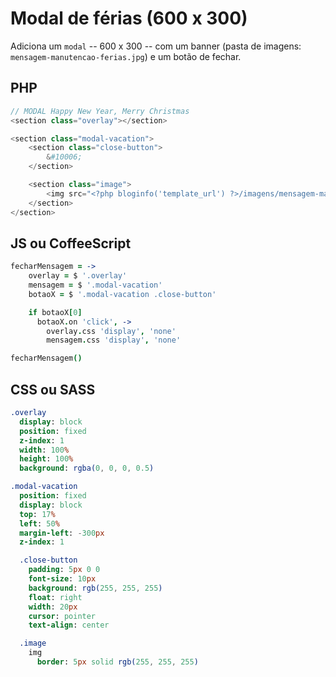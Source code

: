 # Modal de férias (600 x 300)

Adiciona um `modal` -- 600 x 300 -- com um banner (pasta de imagens: `mensagem-manutencao-ferias.jpg`) e um botão de fechar.

## PHP

```php
// MODAL Happy New Year, Merry Christmas
<section class="overlay"></section>

<section class="modal-vacation">
    <section class="close-button">
        &#10006;
    </section>

    <section class="image">
        <img src="<?php bloginfo('template_url') ?>/imagens/mensagem-manutencao-ferias.jpg" alt="">
    </section>
</section>
```

## JS ou CoffeeScript

```coffee
fecharMensagem = ->
    overlay = $ '.overlay'
    mensagem = $ '.modal-vacation'
    botaoX = $ '.modal-vacation .close-button'

    if botaoX[0]
      botaoX.on 'click', ->
        overlay.css 'display', 'none'
        mensagem.css 'display', 'none'

fecharMensagem()
```

## CSS ou SASS

```sass
.overlay
  display: block
  position: fixed
  z-index: 1
  width: 100%
  height: 100%
  background: rgba(0, 0, 0, 0.5)

.modal-vacation
  position: fixed
  display: block
  top: 17%
  left: 50%
  margin-left: -300px
  z-index: 1

  .close-button
    padding: 5px 0 0
    font-size: 10px
    background: rgb(255, 255, 255)
    float: right
    width: 20px
    cursor: pointer
    text-align: center

  .image
    img
      border: 5px solid rgb(255, 255, 255)
```
